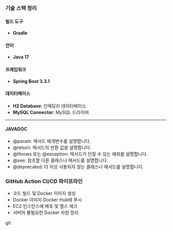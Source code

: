 ### 기술 스택 정리

#### 빌드 도구
- **Gradle**

#### 언어
- **Java 17**

#### 프레임워크
- **Spring Boot 3.3.1**

#### 데이터베이스
- **H2 Database**: 인메모리 데이터베이스
- **MySQL Connector**: MySQL 드라이버

---

#### JAVADOC 
- @param: 메서드 매개변수를 설명합니다.
- @return: 메서드의 반환 값을 설명합니다.
- @throws 또는 @exception: 메서드가 던질 수 있는 예외를 설명합니다.
- @see: 참조할 다른 클래스나 메서드를 설명합니다.
- @deprecated: 더 이상 사용되지 않는 클래스나 메서드를 설명합니다.


### GitHub Action CI/CD 파이프라인 
- 코드 빌드 및 Docker 이미지 생성
- Docker 이미지 Docker Hub에 푸시
- EC2 인스턴스에 배포 및 헬스 체크
- 서버의 불필요한 Docker 자원 정리

git
